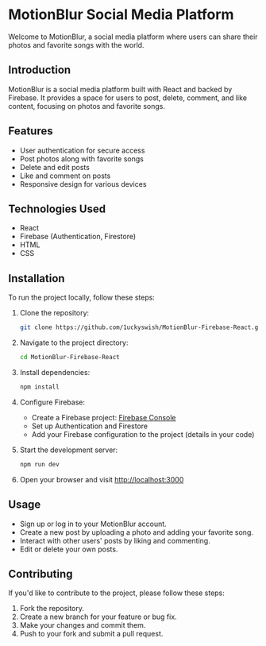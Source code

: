 # MotionBlur Social Media Platform

Welcome to MotionBlur, a social media platform where users can share their photos and favorite songs with the world.

## Introduction

MotionBlur is a social media platform built with React and backed by Firebase. It provides a space for users to post, delete, comment, and like content, focusing on photos and favorite songs.

## Features

- User authentication for secure access
- Post photos along with favorite songs
- Delete and edit posts
- Like and comment on posts
- Responsive design for various devices

## Technologies Used

- React
- Firebase (Authentication, Firestore)
- HTML
- CSS

## Installation

To run the project locally, follow these steps:

1. Clone the repository:

    ```bash
    git clone https://github.com/1uckyswish/MotionBlur-Firebase-React.git
    ```

2. Navigate to the project directory:

    ```bash
    cd MotionBlur-Firebase-React
    ```

3. Install dependencies:

    ```bash
    npm install
    ```

4. Configure Firebase:
   - Create a Firebase project: [Firebase Console](https://console.firebase.google.com/)
   - Set up Authentication and Firestore
   - Add your Firebase configuration to the project (details in your code)

5. Start the development server:

    ```bash
    npm run dev
    ```

6. Open your browser and visit [http://localhost:3000](http://localhost:3000)

## Usage

- Sign up or log in to your MotionBlur account.
- Create a new post by uploading a photo and adding your favorite song.
- Interact with other users' posts by liking and commenting.
- Edit or delete your own posts.

## Contributing

If you'd like to contribute to the project, please follow these steps:

1. Fork the repository.
2. Create a new branch for your feature or bug fix.
3. Make your changes and commit them.
4. Push to your fork and submit a pull request.
